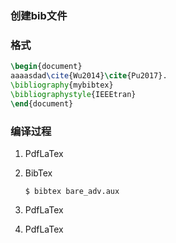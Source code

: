 ### 创建bib文件

### 格式

```latex
\begin{document}
aaaasdad\cite{Wu2014}\cite{Pu2017}.
\bibliography{mybibtex}
\bibliographystyle{IEEEtran}
\end{document}
```

### 编译过程

1. PdfLaTex

2. BibTex

   ```Shell
   $ bibtex bare_adv.aux
   ```

3. PdfLaTex

4. PdfLaTex